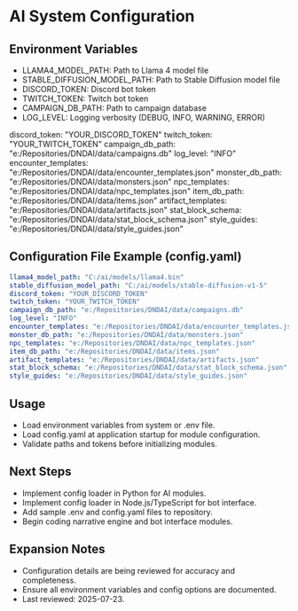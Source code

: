# AI System Configuration

## Environment Variables

- LLAMA4_MODEL_PATH: Path to Llama 4 model file
- STABLE_DIFFUSION_MODEL_PATH: Path to Stable Diffusion model file
- DISCORD_TOKEN: Discord bot token
- TWITCH_TOKEN: Twitch bot token
- CAMPAIGN_DB_PATH: Path to campaign database
- LOG_LEVEL: Logging verbosity (DEBUG, INFO, WARNING, ERROR)

discord_token: "YOUR_DISCORD_TOKEN"
twitch_token: "YOUR_TWITCH_TOKEN"
campaign_db_path: "e:/Repositories/DNDAI/data/campaigns.db"
log_level: "INFO"
encounter_templates: "e:/Repositories/DNDAI/data/encounter_templates.json"
monster_db_path: "e:/Repositories/DNDAI/data/monsters.json"
npc_templates: "e:/Repositories/DNDAI/data/npc_templates.json"
item_db_path: "e:/Repositories/DNDAI/data/items.json"
artifact_templates: "e:/Repositories/DNDAI/data/artifacts.json"
stat_block_schema: "e:/Repositories/DNDAI/data/stat_block_schema.json"
style_guides: "e:/Repositories/DNDAI/data/style_guides.json"

## Configuration File Example (config.yaml)

```yaml
llama4_model_path: "C:/ai/models/llama4.bin"
stable_diffusion_model_path: "C:/ai/models/stable-diffusion-v1-5"
discord_token: "YOUR_DISCORD_TOKEN"
twitch_token: "YOUR_TWITCH_TOKEN"
campaign_db_path: "e:/Repositories/DNDAI/data/campaigns.db"
log_level: "INFO"
encounter_templates: "e:/Repositories/DNDAI/data/encounter_templates.json"
monster_db_path: "e:/Repositories/DNDAI/data/monsters.json"
npc_templates: "e:/Repositories/DNDAI/data/npc_templates.json"
item_db_path: "e:/Repositories/DNDAI/data/items.json"
artifact_templates: "e:/Repositories/DNDAI/data/artifacts.json"
stat_block_schema: "e:/Repositories/DNDAI/data/stat_block_schema.json"
style_guides: "e:/Repositories/DNDAI/data/style_guides.json"
```

## Usage

- Load environment variables from system or .env file.
- Load config.yaml at application startup for module configuration.
- Validate paths and tokens before initializing modules.

## Next Steps

- Implement config loader in Python for AI modules.
- Implement config loader in Node.js/TypeScript for bot interface.
- Add sample .env and config.yaml files to repository.
- Begin coding narrative engine and bot interface modules.

## Expansion Notes

- Configuration details are being reviewed for accuracy and completeness.
- Ensure all environment variables and config options are documented.
- Last reviewed: 2025-07-23.
